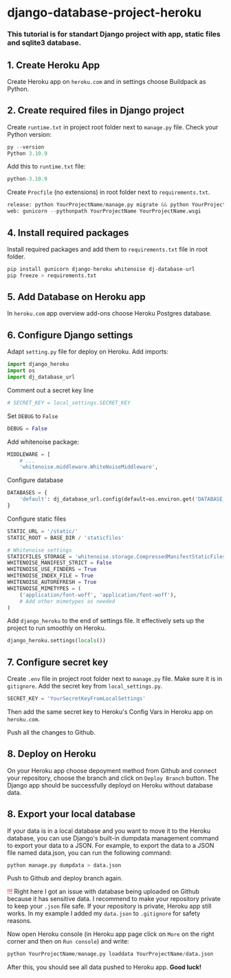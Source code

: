 # django-database-project-heroku
### This tutorial is for standart Django project with app, static files and sqlite3 database.

## 1. Create Heroku App

Create Heroku app on `heroku.com` and in settings choose Buildpack as Python.

## 2. Create required files in Django project

Create `runtime.txt` in project root folder next to `manage.py` file. Check your Python version:

```python
py --version
Python 3.10.9
```

Add this to `runtime.txt` file:

```python
python-3.10.9
```

Create `Procfile` (no extensions) in root folder next to `requirements.txt`.

```python
release: python YourProjectName/manage.py migrate && python YourProjectName/manage.py collectstatic --noinput
web: gunicorn --pythonpath YourProjectName YourProjectName.wsgi
```

## 4. Install required packages

Install required packages and add them to `requirements.txt` file in root folder.

```python
pip install gunicorn django-heroku whitenoise dj-database-url
pip freeze > requirements.txt
```

## 5. Add Database on Heroku app

In `heroku.com` app overview add-ons choose Heroku Postgres database.

## 6. Configure Django settings

Adapt `setting.py` file for deploy on Heroku. Add imports:

```python
import django_heroku
import os
import dj_database_url
```

Comment out a secret key line

```python
# SECRET_KEY = local_settings.SECRET_KEY
```

Set `DEBUG` to `False`

```python
DEBUG = False
```

Add whitenoise package:

```python
MIDDLEWARE = [
    # ...
    'whitenoise.middleware.WhiteNoiseMiddleware',
```

Configure database

```python
DATABASES = {
    'default': dj_database_url.config(default=os.environ.get('DATABASE_URL'))
}
```

Configure static files

```python
STATIC_URL = '/static/'
STATIC_ROOT = BASE_DIR / 'staticfiles'

# Whitenoise settings
STATICFILES_STORAGE = 'whitenoise.storage.CompressedManifestStaticFilesStorage'
WHITENOISE_MANIFEST_STRICT = False
WHITENOISE_USE_FINDERS = True
WHITENOISE_INDEX_FILE = True
WHITENOISE_AUTOREFRESH = True
WHITENOISE_MIMETYPES = (
    ('application/font-woff', 'application/font-woff'),
    # Add other mimetypes as needed
)
```

Add `django_heroku` to the end of settings file. It effectively sets up the project to run smoothly on Heroku.

```python
django_heroku.settings(locals())
```

## 7. Configure secret key

Create `.env` file in project root folder next to `manage.py` file. Make sure it is in `gitignore`. Add the secret key from `local_settings.py`.

```python
SECRET_KEY = 'YourSecretKeyFromLocalSettings'
```

Then add the same secret key to Heroku's Config Vars in Heroku app on `heroku.com`.

Push all the changes to Github.

## 8. Deploy on Heroku

On your Heroku app choose depoyment method from Github and connect your repository, choose the branch and click on `Deploy Branch` button. The Django app should be successfully deployd on Heroku without database data.

## 8. Export your local database

If your data is in a local database and you want to move it to the Heroku database, you can use Django's built-in dumpdata management command to export your data to a JSON. For example, to export the data to a JSON file named data.json, you can run the following command:

```python
python manage.py dumpdata > data.json
```

Push to Github and deploy branch again.

<span style="color:red;">!!!</span> Right here I got an issue with database being uploaded on Github because it has sensitive data. I recommend to make your repository private to keep your `.json` file safe. If your repository is private, Heroku app still works. In my example I added my `data.json` to `.gitignore` for safety reasons.

Now open Heroku console (in Heroku app page click on `More` on the right corner and then on `Run console`) and write:

```python
python YourProjectName/manage.py loaddata YourProjectName/data.json
```

After this, you should see all data pushed to Heroku app. **Good luck!**
